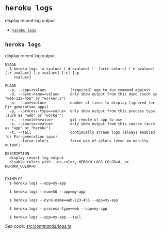 `heroku logs`
=============

display recent log output

* [`heroku logs`](#heroku-logs)

## `heroku logs`

display recent log output

```
USAGE
  $ heroku logs -a <value> [-d <value>] [--force-colors] [-n <value>] [-r <value>] [-s <value>] [-t] [-p
    <value>]

FLAGS
  -a, --app=<value>           (required) app to run command against
  -d, --dyno-name=<value>     only show output from this dyno (such as "web-123-456" or "worker.2")
  -n, --num=<value>           number of lines to display (ignored for Fir generation apps)
  -p, --process-type=<value>  only show output from this process type (such as "web" or "worker")
  -r, --remote=<value>        git remote of app to use
  -s, --source=<value>        only show output from this source (such as "app" or "heroku")
  -t, --tail                  continually stream logs (always enabled for Fir-generation apps)
      --force-colors          force use of colors (even on non-tty output)

DESCRIPTION
  display recent log output
  disable colors with --no-color, HEROKU_LOGS_COLOR=0, or HEROKU_COLOR=0


EXAMPLES
  $ heroku logs --app=my-app

  $ heroku logs --num=50 --app=my-app

  $ heroku logs --dyno-name=web-123-456 --app=my-app

  $ heroku logs --process-type=web --app=my-app

  $ heroku logs --app=my-app --tail
```

_See code: [src/commands/logs.ts](https://github.com/heroku/cli/blob/v10.7.1-beta.0/packages/cli/src/commands/logs.ts)_
